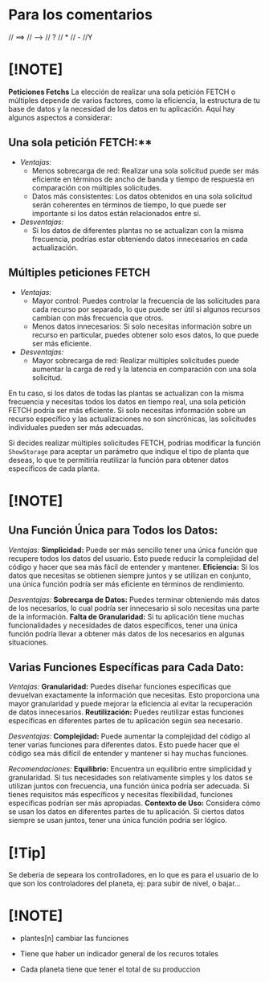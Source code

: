 # Para los comentarios

// ==>
// -->
// ?
// \*
// -
//Y

# [!NOTE]
**Peticiones Fetchs**
La elección de realizar una sola petición FETCH o múltiples depende de varios factores, como la eficiencia, la estructura de tu base de datos y la necesidad de los datos en tu aplicación. Aquí hay algunos aspectos a considerar:

## Una sola petición FETCH:**
- _Ventajas:_
  - Menos sobrecarga de red: Realizar una sola solicitud puede ser más eficiente en términos de ancho de banda y tiempo de respuesta en comparación con múltiples solicitudes.
  - Datos más consistentes: Los datos obtenidos en una sola solicitud serán coherentes en términos de tiempo, lo que puede ser importante si los datos están relacionados entre sí.
- _Desventajas:_
  - Si los datos de diferentes plantas no se actualizan con la misma frecuencia, podrías estar obteniendo datos innecesarios en cada actualización.

## Múltiples peticiones FETCH
- _Ventajas:_
  - Mayor control: Puedes controlar la frecuencia de las solicitudes para cada recurso por separado, lo que puede ser útil si algunos recursos cambian con más frecuencia que otros.
  - Menos datos innecesarios: Si solo necesitas información sobre un recurso en particular, puedes obtener solo esos datos, lo que puede ser más eficiente.
- _Desventajas:_
  - Mayor sobrecarga de red: Realizar múltiples solicitudes puede aumentar la carga de red y la latencia en comparación con una sola solicitud.

En tu caso, si los datos de todas las plantas se actualizan con la misma frecuencia y necesitas todos los datos en tiempo real, una sola petición FETCH podría ser más eficiente. Si solo necesitas información sobre un recurso específico y las actualizaciones no son sincrónicas, las solicitudes individuales pueden ser más adecuadas.

Si decides realizar múltiples solicitudes FETCH, podrías modificar la función `ShowStorage` para aceptar un parámetro que indique el tipo de planta que deseas, lo que te permitiría reutilizar la función para obtener datos específicos de cada planta.

# [!NOTE]
## Una Función Única para Todos los Datos:
_Ventajas:_
**Simplicidad:**
Puede ser más sencillo tener una única función que recupere todos los datos del usuario. Esto puede reducir la complejidad del código y hacer que sea más fácil de entender y mantener.
**Eficiencia:**
Si los datos que necesitas se obtienen siempre juntos y se utilizan en conjunto, una única función podría ser más eficiente en términos de rendimiento.

_Desventajas:_
**Sobrecarga de Datos:**
Puedes terminar obteniendo más datos de los necesarios, lo cual podría ser innecesario si solo necesitas una parte de la información.
**Falta de Granularidad:**
Si tu aplicación tiene muchas funcionalidades y necesidades de datos específicos, tener una única función podría llevar a obtener más datos de los necesarios en algunas situaciones.

## Varias Funciones Específicas para Cada Dato:
_Ventajas:_
**Granularidad:**
Puedes diseñar funciones específicas que devuelvan exactamente la información que necesitas. Esto proporciona una mayor granularidad y puede mejorar la eficiencia al evitar la recuperación de datos innecesarios.
**Reutilización:**
Puedes reutilizar estas funciones específicas en diferentes partes de tu aplicación según sea necesario.

_Desventajas:_
**Complejidad:**
Puede aumentar la complejidad del código al tener varias funciones para diferentes datos. Esto puede hacer que el código sea más difícil de entender y mantener si hay muchas funciones.

_Recomendaciones:_
**Equilibrio:**
Encuentra un equilibrio entre simplicidad y granularidad. Si tus necesidades son relativamente simples y los datos se utilizan juntos con frecuencia, una función única podría ser adecuada. Si tienes requisitos más específicos y necesitas flexibilidad, funciones específicas podrían ser más apropiadas.
**Contexto de Uso:**
Considera cómo se usan los datos en diferentes partes de tu aplicación. Si ciertos datos siempre se usan juntos, tener una única función podría ser lógico.



# [!Tip]
Se deberia de sepeara los controlladores, en lo que es para el usuario de lo que son los controladores del planeta,
  ej: para subir de nivel, o bajar...






# [!NOTE]
- plantes[n] cambiar las funciones 

- Tiene que haber un indicador general de los recuros totales 
- Cada planeta tiene que tener el total de su produccion

